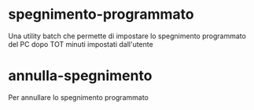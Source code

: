 # spegnimento-programmato
Una utility batch che permette di impostare lo spegnimento programmato del PC dopo TOT minuti impostati dall'utente

# annulla-spegnimento
Per annullare lo spegnimento programmato
